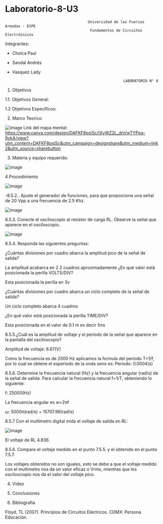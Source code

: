 # Laboratorio-8-U3

                                          Universidad de las Fuerzas Armadas - ESPE
                                           Fundamentos de Circuitos Electróinicos

Integrantes:
- Cholca Paul
- Sandal Andrés
- Vasquez Lady

                                                         LABORATORIO N° 8

1. Objetivos

1.1. Objetivos General:



1.2 Objetivos Especificos:




2. Marco Teorico:

![image](https://user-images.githubusercontent.com/105684550/186040843-d0107670-29a9-44af-bd41-4a7e9bd33caf.png)
Link del mapa mental: https://www.canva.com/design/DAFKF8psjSc/IXyWZ2L_dnVwTYPpa-9ykA/view?utm_content=DAFKF8psjSc&utm_campaign=designshare&utm_medium=link2&utm_source=sharebutton


3. Materia y equipo requerido:

![image](https://user-images.githubusercontent.com/105687213/186019047-7d7e099e-515c-4d14-9f6c-c9432b77b21f.png)

4.Procedimiento

![image](https://user-images.githubusercontent.com/105687213/186019240-719699e5-9729-4a02-b75d-9876426a0f79.png)

-8.5.2.. Ajuste el generador de funciones, para que proporcione una señal de 20 Vpp a
una frecuencia de 2.5 Khz.

![image](https://user-images.githubusercontent.com/105687213/186019521-87f28cf2-62d6-496c-9270-784d6f43b212.png)

8.5.3. Conecte el osciloscopio al resistor de carga RL. Observe la señal que aparece en
el osciloscopio.

![image](https://user-images.githubusercontent.com/105687213/186019691-4c44fed8-c9f1-429e-9a60-7d8b61ba7892.png)

8.5.4. Responda las siguientes preguntas:

¿Cuántas divisiones por cuadro abarca la amplitud pico de la señal de salida?

La amplitud acabarca en 2.2 cuadros aproximadamente
¿En qué valor está posicionada la perilla VOLTS/DIV? 

Esta posicionada la perilla en 3v

¿Cuántas divisiones por cuadro abarca un ciclo completo de la señal de salida?

Un ciclo completo abarca 4 cuadros

¿En qué valor está posicionada la perilla TIME/DIV?

Esta posicionada en el valor de 0.1 m es decir 1ms

8.5.5.¿Cuál es la amplitud de voltaje y el periodo de la señal que aparece en la pantalla
del osciloscopio?

Amplitud de voltaje: 6.87(V) 

Como la frecuencia es de 2500 Hz aplicamos la formula del periodo T=1/f, por lo cual se obtene el esperiodo de la onda seno es:
Periodo: 0.0004(s)

8.5.6. Determine la frecuencia natural (Hz) y la frecuencia angular (rad/s) de la señal de
salida.
Para calcular la frecuencia natural f=1/T, obteniendo lo siguiente:

f: 25000(Hz)

La frecuencia angular es w=2πf

ω: 5000π(rad/s) = 15707.96(rad/s)

8.5.7 Con el multímetro digital mida el voltaje de salida en RL:

![image](https://user-images.githubusercontent.com/105687213/186025684-e9d5cee3-f82a-4459-a300-4665f78ddde8.png)

El voltaje de RL 4.836

8.5.8. Compare el voltaje medido en el punto 7.5.5. y el obtenido en el punto 7.5.7.

Los voltajes obtenidos no son iguales, esto se debe a que el voltaje medido con el multimetro nos da un valor eficaz o Vrms, mientras que los oscilosciopio nos da el valor del voltaje pico.

4. Video

5. Conclusiones


6. Bibliografia

Floyd, TL (2007). Principios de Circuitos Eléctricos. CDMX: Persona Educación.

